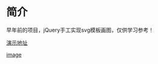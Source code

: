 # 简介
早年前的项目，jQuery手工实现svg模板画图，仅供学习参考！

[演示地址](https://xiaowenlong.com/svg/svgtemplate.html)

[image](https://mmbiz.qpic.cn/mmbiz_png/V2rlAF0vvfZzgxgBDLpAn0RcKT3ib0Vaab627icqPOr8EQLehOGgAq8kEXQmIdN1xX2liccZrcqcPkJnn2P9DJdxw/0?wx_fmt=png)
